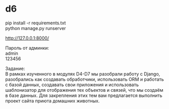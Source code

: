 # d6
pip install -r requirements.txt<br>
python manage.py runserver<br>


http://127.0.0.1:8000/<br>

Пароль от админки:<br>
admin<br>
123456<br>

Задание:<br>
В рамках изученного в модулях D4-D7 мы разобрали работу с Django, разобрались как создавать обработчики, использовать ORM и работать с базой данных, создавать свои приложения и использовать шаблонизатор для отображения тех объектов и связей, что мы создаём в базе данных. Для закрепления этих тем вам предлагается выполнить проект сайта приюта домашних животных.
